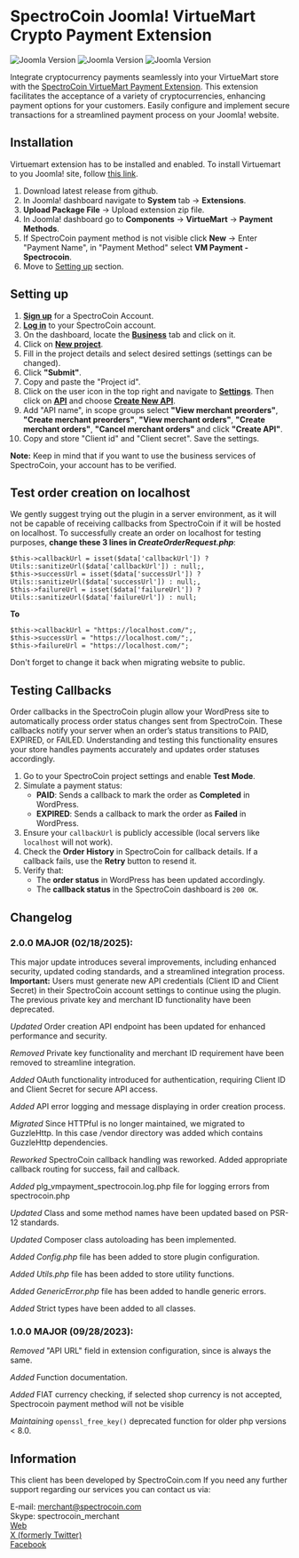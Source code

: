 # SpectroCoin Joomla! VirtueMart Crypto Payment Extension

![Joomla Version](https://img.shields.io/badge/Joomla-v3.x-blue)
![Joomla Version](https://img.shields.io/badge/Joomla-v4.x-blue)
![Joomla Version](https://img.shields.io/badge/Joomla-v5.x-blue)

Integrate cryptocurrency payments seamlessly into your VirtueMart store with the [SpectroCoin VirtueMart Payment Extension](https://spectrocoin.com/plugins/accept-bitcoin-virtuemart.html). This extension facilitates the acceptance of a variety of cryptocurrencies, enhancing payment options for your customers. Easily configure and implement secure transactions for a streamlined payment process on your Joomla! website.

## Installation

Virtuemart extension has to be installed and enabled. To install Virtuemart to you Joomla! site, follow [this link](https://virtuemart.net/downloads).
1. Download latest release from github.
2. In Joomla! dashboard navigate to **System** tab -> **Extensions**.
3. **Upload Package File** -> Upload extension zip file.
4. In Joomla! dashboard go to **Components** -> **VirtueMart** -> **Payment Methods**.
5. If SpectroCoin payment method is not visible click **New** -> Enter "Payment Name", in "Payment Method" select **VM Payment - Spectrocoin**.
6. Move to [Setting up](#setting-up) section.

## Setting up

1. **[Sign up](https://auth.spectrocoin.com/signup)** for a SpectroCoin Account.
2. **[Log in](https://auth.spectrocoin.com/login)** to your SpectroCoin account.
3. On the dashboard, locate the **[Business](https://spectrocoin.com/en/merchants/projects)** tab and click on it.
4. Click on **[New project](https://spectrocoin.com/en/merchants/projects/new)**.
5. Fill in the project details and select desired settings (settings can be changed).
6. Click **"Submit"**.
7. Copy and paste the "Project id".
8. Click on the user icon in the top right and navigate to **[Settings](https://test.spectrocoin.com/en/settings/)**. Then click on **[API](https://test.spectrocoin.com/en/settings/api)** and choose **[Create New API](https://test.spectrocoin.com/en/settings/api/create)**.
9. Add "API name", in scope groups select **"View merchant preorders"**, **"Create merchant preorders"**, **"View merchant orders"**, **"Create merchant orders"**, **"Cancel merchant orders"** and click **"Create API"**.
10. Copy and store "Client id" and "Client secret". Save the settings.

**Note:** Keep in mind that if you want to use the business services of SpectroCoin, your account has to be verified.

## Test order creation on localhost

We gently suggest trying out the plugin in a server environment, as it will not be capable of receiving callbacks from SpectroCoin if it will be hosted on localhost. To successfully create an order on localhost for testing purposes, __change these 3 lines in <em>CreateOrderRequest.php</em>__:

```
$this->callbackUrl = isset($data['callbackUrl']) ? Utils::sanitizeUrl($data['callbackUrl']) : null;,
$this->successUrl = isset($data['successUrl']) ? Utils::sanitizeUrl($data['successUrl']) : null;,
$this->failureUrl = isset($data['failureUrl']) ? Utils::sanitizeUrl($data['failureUrl']) : null;
```
__To__

```
$this->callbackUrl = "https://localhost.com/";,
$this->successUrl = "https://localhost.com/";,
$this->failureUrl = "https://localhost.com/";
```
Don't forget to change it back when migrating website to public. 

## Testing Callbacks

Order callbacks in the SpectroCoin plugin allow your WordPress site to automatically process order status changes sent from SpectroCoin. These callbacks notify your server when an order’s status transitions to PAID, EXPIRED, or FAILED. Understanding and testing this functionality ensures your store handles payments accurately and updates order statuses accordingly.
 
1. Go to your SpectroCoin project settings and enable **Test Mode**.
2. Simulate a payment status:
   - **PAID**: Sends a callback to mark the order as **Completed** in WordPress.
   - **EXPIRED**: Sends a callback to mark the order as **Failed** in WordPress.
3. Ensure your `callbackUrl` is publicly accessible (local servers like `localhost` will not work).
4. Check the **Order History** in SpectroCoin for callback details. If a callback fails, use the **Retry** button to resend it.
5. Verify that:
   - The **order status** in WordPress has been updated accordingly.
   - The **callback status** in the SpectroCoin dashboard is `200 OK`.

## Changelog

### 2.0.0 MAJOR (02/18/2025):

This major update introduces several improvements, including enhanced security, updated coding standards, and a streamlined integration process. **Important:** Users must generate new API credentials (Client ID and Client Secret) in their SpectroCoin account settings to continue using the plugin. The previous private key and merchant ID functionality have been deprecated.

_Updated_ Order creation API endpoint has been updated for enhanced performance and security.

_Removed_ Private key functionality and merchant ID requirement have been removed to streamline integration.

_Added_ OAuth functionality introduced for authentication, requiring Client ID and Client Secret for secure API access.

_Added_ API error logging and message displaying in order creation process.

_Migrated_ Since HTTPful is no longer maintained, we migrated to GuzzleHttp. In this case /vendor directory was added which contains GuzzleHttp dependencies.

_Reworked_ SpectroCoin callback handling was reworked. Added appropriate callback routing for success, fail and callback.

_Added_ plg_vmpayment_spectrocoin.log.php file for logging errors from spectrocoin.php

_Updated_ Class and some method names have been updated based on PSR-12 standards.

_Updated_ Composer class autoloading has been implemented.

_Added_ _Config.php_ file has been added to store plugin configuration.

_Added_ _Utils.php_ file has been added to store utility functions.

_Added_ _GenericError.php_ file has been added to handle generic errors.

_Added_ Strict types have been added to all classes.

### 1.0.0 MAJOR (09/28/2023):

_Removed_ "API URL" field in extension configuration, since is always the same.

_Added_ Function documentation.

_Added_ FIAT currency checking, if selected shop currency is not accepted, Spectrocoin payment method will not be visible

_Maintaining_ `openssl_free_key()` deprecated function for older php versions < 8.0.

## Information

This client has been developed by SpectroCoin.com If you need any further support regarding our services you can contact us via:

E-mail: merchant@spectrocoin.com </br>
Skype: spectrocoin_merchant </br>
[Web](https://spectrocoin.com) </br>
[X (formerly Twitter)](https://twitter.com/spectrocoin) </br>
[Facebook](https://www.facebook.com/spectrocoin/)

